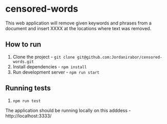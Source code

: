 # censored-words
This web application will remove given keywords and phrases from a document and insert XXXX at the locations where text was removed.


## How to run

1. Clone the project - `git clone git@github.com:Jordanirabor/censored-words.git`
2. Install dependencies - `npm install`
3. Run development server - `npm run start`

## Running tests

1. `npm run test`

The application should be running locally on this adddess - http://localhost:3333/
